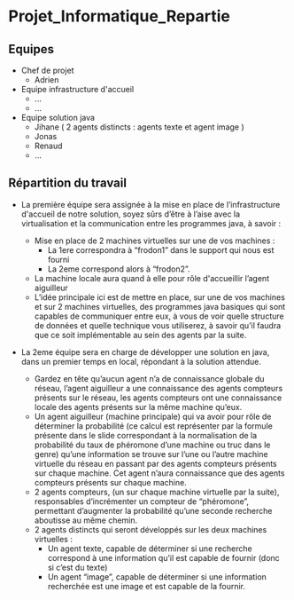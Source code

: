 # Projet_Informatique_Repartie

## Equipes
* Chef de projet
   * Adrien
* Equipe infrastructure d'accueil
   * ...
   * ...
* Equipe solution java
   * Jihane ( 2 agents distincts : agents texte et agent image ) 
   * Jonas
   * Renaud
   * ...

## Répartition du travail
* La première équipe sera assignée à la mise en place de l’infrastructure d'accueil de notre solution, soyez sûrs d’être à l’aise avec la virtualisation et la communication entre les programmes java, à savoir :
    * Mise en place de 2 machines virtuelles sur une de vos machines :
        * La 1ere correspondra à “frodon1” dans le support qui nous est fourni
        * La 2eme correspond alors  à “frodon2”.
    * La machine locale aura quand à elle pour rôle d'accueillir l’agent aiguilleur 
    * L’idée principale ici est de mettre en place, sur une de vos machines et sur 2 machines virtuelles, des programmes java basiques qui sont capables de communiquer entre eux, à vous de voir quelle structure de données et quelle technique vous utiliserez, à savoir qu’il faudra que ce soit implémentable au sein des agents par la suite.

* La 2eme équipe sera en charge de développer une solution en java, dans un premier temps en local, répondant à la solution attendue.
    * Gardez en tête qu’aucun agent n’a de connaissance globale du réseau, l’agent aiguilleur a une connaissance des agents compteurs présents sur le réseau, les agents compteurs ont une connaissance locale des agents présents sur la même machine qu’eux.
    * Un agent aiguilleur (machine principale) qui va avoir pour rôle de déterminer la probabilité (ce calcul est représenter par la formule présente dans le slide correspondant à la normalisation de la probabilité du taux de phéromone d’une machine ou truc dans le genre) qu’une information se trouve sur l’une ou l’autre machine virtuelle du réseau en passant par des agents compteurs présents sur chaque machine. Cet agent n’aura connaissance que des agents compteurs présents sur chaque machine.
    * 2 agents compteurs, (un sur chaque machine virtuelle par la suite), responsables d’incrémenter un compteur de “phéromone”, permettant d’augmenter la probabilité qu’une seconde recherche aboutisse au même chemin.
    * 2 agents distincts qui seront développés sur les deux machines virtuelles :
        * Un agent texte, capable de déterminer si une recherche correspond à une information qu’il est capable de fournir (donc si c’est du texte)
        * Un agent “image”, capable de déterminer si une information recherchée est une image et est capable de la fournir.
